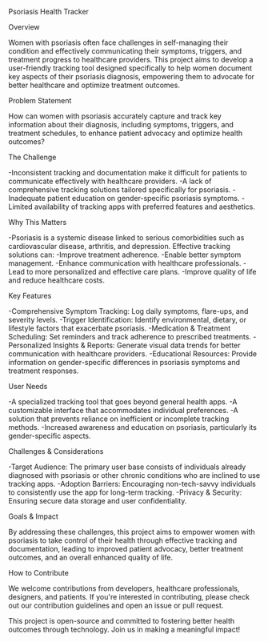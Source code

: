 Psoriasis Health Tracker

Overview

Women with psoriasis often face challenges in self-managing their condition and effectively communicating their symptoms, triggers, and treatment progress to healthcare providers. This project aims to develop a user-friendly tracking tool designed specifically to help women document key aspects of their psoriasis diagnosis, empowering them to advocate for better healthcare and optimize treatment outcomes.

Problem Statement

How can women with psoriasis accurately capture and track key information about their diagnosis, including symptoms, triggers, and treatment schedules, to enhance patient advocacy and optimize health outcomes?

The Challenge

-Inconsistent tracking and documentation make it difficult for patients to communicate effectively with healthcare providers.
-A lack of comprehensive tracking solutions tailored specifically for psoriasis.
-Inadequate patient education on gender-specific psoriasis symptoms.
-Limited availability of tracking apps with preferred features and aesthetics.

Why This Matters

-Psoriasis is a systemic disease linked to serious comorbidities such as cardiovascular disease, arthritis, and depression. Effective tracking solutions can:
-Improve treatment adherence.
-Enable better symptom management.
-Enhance communication with healthcare professionals.
-Lead to more personalized and effective care plans.
-Improve quality of life and reduce healthcare costs.

Key Features

-Comprehensive Symptom Tracking: Log daily symptoms, flare-ups, and severity levels.
-Trigger Identification: Identify environmental, dietary, or lifestyle factors that exacerbate psoriasis.
-Medication & Treatment Scheduling: Set reminders and track adherence to prescribed treatments.
-Personalized Insights & Reports: Generate visual data trends for better communication with healthcare providers.
-Educational Resources: Provide information on gender-specific differences in psoriasis symptoms and treatment responses.

User Needs

-A specialized tracking tool that goes beyond general health apps.
-A customizable interface that accommodates individual preferences.
-A solution that prevents reliance on inefficient or incomplete tracking methods.
-Increased awareness and education on psoriasis, particularly its gender-specific aspects.

Challenges & Considerations

-Target Audience: The primary user base consists of individuals already diagnosed with psoriasis or other chronic conditions who are inclined to use tracking apps.
-Adoption Barriers: Encouraging non-tech-savvy individuals to consistently use the app for long-term tracking.
-Privacy & Security: Ensuring secure data storage and user confidentiality.

Goals & Impact

By addressing these challenges, this project aims to empower women with psoriasis to take control of their health through effective tracking and documentation, leading to improved patient advocacy, better treatment outcomes, and an overall enhanced quality of life.

How to Contribute

We welcome contributions from developers, healthcare professionals, designers, and patients. If you're interested in contributing, please check out our contribution guidelines and open an issue or pull request.

This project is open-source and committed to fostering better health outcomes through technology. Join us in making a meaningful impact!

